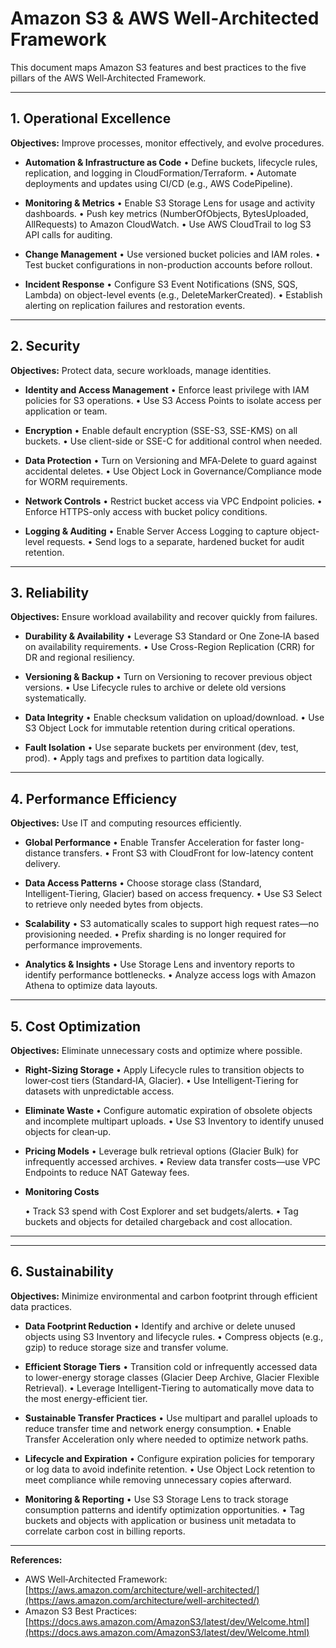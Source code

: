 # Amazon S3 & AWS Well‑Architected Framework

This document maps Amazon S3 features and best practices to the five pillars of the AWS Well‑Architected Framework.

---

## 1. Operational Excellence

**Objectives:** Improve processes, monitor effectively, and evolve procedures.

* **Automation & Infrastructure as Code**
  • Define buckets, lifecycle rules, replication, and logging in CloudFormation/Terraform.
  • Automate deployments and updates using CI/CD (e.g., AWS CodePipeline).

* **Monitoring & Metrics**
  • Enable S3 Storage Lens for usage and activity dashboards.
  • Push key metrics (NumberOfObjects, BytesUploaded, AllRequests) to Amazon CloudWatch.
  • Use AWS CloudTrail to log S3 API calls for auditing.

* **Change Management**
  • Use versioned bucket policies and IAM roles.
  • Test bucket configurations in non-production accounts before rollout.

* **Incident Response**
  • Configure S3 Event Notifications (SNS, SQS, Lambda) on object-level events (e.g., DeleteMarkerCreated).
  • Establish alerting on replication failures and restoration events.

---

## 2. Security

**Objectives:** Protect data, secure workloads, manage identities.

* **Identity and Access Management**
  • Enforce least privilege with IAM policies for S3 operations.
  • Use S3 Access Points to isolate access per application or team.

* **Encryption**
  • Enable default encryption (SSE-S3, SSE-KMS) on all buckets.
  • Use client-side or SSE-C for additional control when needed.

* **Data Protection**
  • Turn on Versioning and MFA‑Delete to guard against accidental deletes.
  • Use Object Lock in Governance/Compliance mode for WORM requirements.

* **Network Controls**
  • Restrict bucket access via VPC Endpoint policies.
  • Enforce HTTPS-only access with bucket policy conditions.

* **Logging & Auditing**
  • Enable Server Access Logging to capture object-level requests.
  • Send logs to a separate, hardened bucket for audit retention.

---

## 3. Reliability

**Objectives:** Ensure workload availability and recover quickly from failures.

* **Durability & Availability**
  • Leverage S3 Standard or One Zone‑IA based on availability requirements.
  • Use Cross-Region Replication (CRR) for DR and regional resiliency.

* **Versioning & Backup**
  • Turn on Versioning to recover previous object versions.
  • Use Lifecycle rules to archive or delete old versions systematically.

* **Data Integrity**
  • Enable checksum validation on upload/download.
  • Use S3 Object Lock for immutable retention during critical operations.

* **Fault Isolation**
  • Use separate buckets per environment (dev, test, prod).
  • Apply tags and prefixes to partition data logically.

---

## 4. Performance Efficiency

**Objectives:** Use IT and computing resources efficiently.

* **Global Performance**
  • Enable Transfer Acceleration for faster long-distance transfers.
  • Front S3 with CloudFront for low-latency content delivery.

* **Data Access Patterns**
  • Choose storage class (Standard, Intelligent‑Tiering, Glacier) based on access frequency.
  • Use S3 Select to retrieve only needed bytes from objects.

* **Scalability**
  • S3 automatically scales to support high request rates—no provisioning needed.
  • Prefix sharding is no longer required for performance improvements.

* **Analytics & Insights**
  • Use Storage Lens and inventory reports to identify performance bottlenecks.
  • Analyze access logs with Amazon Athena to optimize data layouts.

---

## 5. Cost Optimization

**Objectives:** Eliminate unnecessary costs and optimize where possible.

* **Right‑Sizing Storage**
  • Apply Lifecycle rules to transition objects to lower‑cost tiers (Standard‑IA, Glacier).
  • Use Intelligent‑Tiering for datasets with unpredictable access.

* **Eliminate Waste**
  • Configure automatic expiration of obsolete objects and incomplete multipart uploads.
  • Use S3 Inventory to identify unused objects for clean‑up.

* **Pricing Models**
  • Leverage bulk retrieval options (Glacier Bulk) for infrequently accessed archives.
  • Review data transfer costs—use VPC Endpoints to reduce NAT Gateway fees.

* **Monitoring Costs**

  • Track S3 spend with Cost Explorer and set budgets/alerts.
  • Tag buckets and objects for detailed chargeback and cost allocation.

---

---

## 6. Sustainability

**Objectives:** Minimize environmental and carbon footprint through efficient data practices.

* **Data Footprint Reduction**
  • Identify and archive or delete unused objects using S3 Inventory and lifecycle rules.
  • Compress objects (e.g., gzip) to reduce storage size and transfer volume.

* **Efficient Storage Tiers**
  • Transition cold or infrequently accessed data to lower-energy storage classes (Glacier Deep Archive, Glacier Flexible Retrieval).
  • Leverage Intelligent-Tiering to automatically move data to the most energy-efficient tier.

* **Sustainable Transfer Practices**
  • Use multipart and parallel uploads to reduce transfer time and network energy consumption.
  • Enable Transfer Acceleration only where needed to optimize network paths.

* **Lifecycle and Expiration**
  • Configure expiration policies for temporary or log data to avoid indefinite retention.
  • Use Object Lock retention to meet compliance while removing unnecessary copies afterward.

* **Monitoring & Reporting**
  • Use S3 Storage Lens to track storage consumption patterns and identify optimization opportunities.
  • Tag buckets and objects with application or business unit metadata to correlate carbon cost in billing reports.

---

**References:**

* AWS Well‑Architected Framework: [https://aws.amazon.com/architecture/well-architected/](https://aws.amazon.com/architecture/well-architected/)
* Amazon S3 Best Practices: [https://docs.aws.amazon.com/AmazonS3/latest/dev/Welcome.html](https://docs.aws.amazon.com/AmazonS3/latest/dev/Welcome.html)
